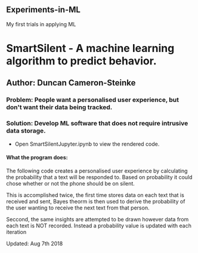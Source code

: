## Experiments-in-ML
My first trials in applying ML

# SmartSilent - A machine learning algorithm to predict behavior.
## Author: Duncan Cameron-Steinke

### Problem: People want a personalised user experience, but don't want their data being tracked.
### Solution: Develop ML software that does not require intrusive data storage.

* Open SmartSilentJupyter.ipynb to view the rendered code.

#### What the program does:

The following code creates a personalised user experience by calculating the probability that a text will be responded to. Based on probability it could chose whether or not the phone should be on silent.

This is accomplished twice, the first time stores data on each text that is received and sent, Bayes theorm is then used to derive the probability of the user wanting to receive the next text from that person.

Seccond, the same insights are attempted to be drawn however data from each text is NOT recorded. Instead a probability value is updated with each iteration

Updated: Aug 7th 2018
